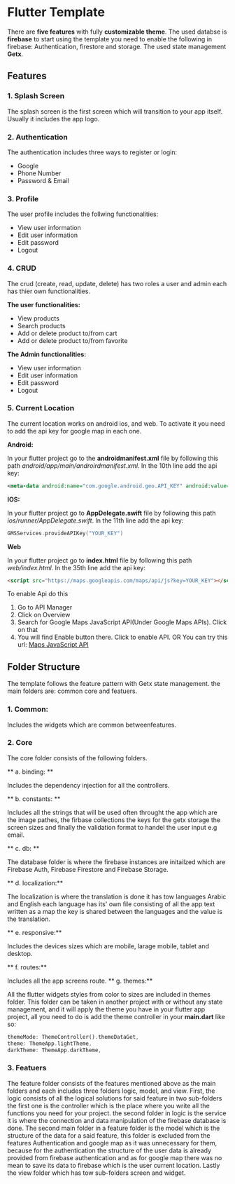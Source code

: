 # Flutter Template

There are **five features**  with fully **customizable theme**. The used databse is **firebase** to start using the template you need to enable the following in firebase:
Authentication, firestore and storage. The used state management **Getx**.

##  Features

### **1. Splash Screen**
The splash screen is the first screen which will transition to your app itself. Usually it includes the app logo.

### **2. Authentication**

The authentication includes three ways to register or login:
-  Google
- Phone Number
- Password & Email

### **3. Profile**

The user profile includes the follwing functionalities:
- View user information
- Edit  user information
- Edit password 
- Logout

### **4. CRUD**

The crud (create, read, update, delete) has two roles a user and admin each has thier own functionalities.

**The user functionalities:**
-  View products
- Search products
- Add or delete product to/from cart
- Add or delete product to/from favorite

**The Admin functionalities:**
-  View user information
- Edit  user information
- Edit password 
- Logout

### **5. Current Location**
The current location works on android ios, and web. To activate it you need to add the api key for google map in each one.

**Android:**

In your flutter project go to the **androidmanifest.xml** file by following this path *android/app/main/androirdmanifest.xml*. In the 10th line add the api key:
```xml
<meta-data android:name="com.google.android.geo.API_KEY" android:value="YOUR_KEY"/>
```

**IOS:**

In your flutter project go to **AppDelegate.swift** file  by following this path *ios/runner/AppDelegate.swift*. In the 11th line add the api key:

```swift
GMSServices.provideAPIKey("YOUR_KEY")
```

**Web**

In your flutter project go to **index.html** file  by following this path *web/index.html*. In the 35th line add the api key:

```html
<script src="https://maps.googleapis.com/maps/api/js?key=YOUR_KEY"></script>
```
To enable Api do this
1. Go to API Manager
2. Click on Overview
3. Search for Google Maps JavaScript API(Under Google Maps APIs). Click on that
4. You will find Enable button there. Click to enable API.
OR You can try this url: [Maps JavaScript API](http://console.cloud.google.com/apis/library/maps-backend.googleapis.com?q=Google%20Maps%20JavaScript%20API&id=fd73ab50-9916-4cde-a0f6-dc8be0a0d425&project=windy-furnace-180806&pli=1 "Maps JavaScript API")



##  Folder Structure
The template follows the feature pattern with Getx state management. the main folders are: common core and featuers. 

### 1. Common:

Includes the widgets which are common betweenfeatures.

### 2. Core

The core folder consists of the following folders. 

** a. binding: **

Includes the dependency injection for all the controllers.

** b. constants: **

Includes all the strings that will be used often throught the app which are the image pathes, the firbase collections the keys for the getx storage the screen sizes and finally the validation format to handel the user input e.g email.

** c. db: **

The database folder is where the firebase instances are initailzed which are Firebase Auth, Firebase Firestore and Firebase Storage.

** d. localization:**

The localization is where the translation is done it has tow languages Arabic and English each language has its' own file consisting of all the app text written as a map the key is shared between the languages and the value is the translation.

** e. responsive:**

Includes the devices sizes which are mobile, larage mobile, tablet and desktop.

** f. routes:**

Includes all the app screens route.
** g. themes:**

All the flutter widgets styles from color to sizes are included in themes folder.  This folder can be taken in another project with or without any state management, and it will apply the theme you have in your flutter app project, all you need to do is add the theme controller in your **main.dart** like so: 
```dart
themeMode: ThemeController().themeDataGet,
theme: ThemeApp.lightTheme,
darkTheme: ThemeApp.darkTheme,
```


### 3. Featuers

The feature folder consists of the features mentioned above as the main folders and each includes three folders logic, model, and view. First, the logic consists of all the logical solutions for said feature in two sub-folders the first one is the controller which is the place where you write all the functions you need for your project. the second folder in logic is the service it is where the connection and data manipulation of the firebase database is done. The second main folder in a feature folder is the model which is the structure of the data for a said feature, this folder is excluded from the features Authentication and google map as it was unnecessary for them, because for the authentication the structure of the user data is already provided from firebase authentication and as for google map there was no mean to save its data to firebase which is the user current location. Lastly the view folder which has tow sub-folders screen and widget.





